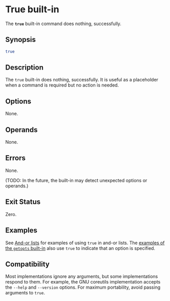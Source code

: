 # True built-in

The **`true`** built-in command does nothing, successfully.

## Synopsis

```sh
true
```

## Description

The `true` built-in does nothing, successfully. It is useful as a placeholder when a command is required but no action is needed.

## Options

None.

## Operands

None.

## Errors

None.

(TODO: In the future, the built-in may detect unexpected options or operands.)

## Exit Status

Zero.

## Examples

See [And-or lists](../language/commands/exit_status.md#and-or-lists) for examples of using `true` in and-or lists. The [examples of the `getopts` built-in](getopts.md#examples) also use `true` to indicate that an option is specified.

## Compatibility

Most implementations ignore any arguments, but some implementations respond to them. For example, the GNU coreutils implementation accepts the `--help` and `--version` options. For maximum portability, avoid passing arguments to `true`.
